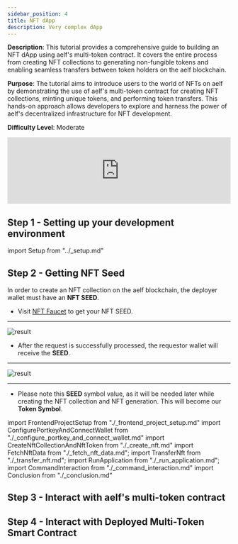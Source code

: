```yaml
---
sidebar_position: 4
title: NFT dApp
description: Very complex dApp 
---
```


**Description**: This tutorial provides a comprehensive guide to building an NFT dApp using aelf's multi-token contract. It covers the entire process from creating NFT collections to generating non-fungible tokens and enabling seamless transfers between token holders on the aelf blockchain.

**Purpose**: The tutorial aims to introduce users to the world of NFTs on aelf by demonstrating the use of aelf's multi-token contract for creating NFT collections, minting unique tokens, and performing token transfers. This hands-on approach allows developers to explore and harness the power of aelf's decentralized infrastructure for NFT development.

**Difficulty Level**: Moderate

<iframe width="100%" style={{"aspect-ratio": "16 / 9"}} src="https://www.youtube.com/embed/Y22jpyys-7s?si=ED3I6YASPDALHnn4" title="YouTube video player" frameborder="0" allow="accelerometer; autoplay; clipboard-write; encrypted-media; gyroscope; picture-in-picture; web-share" referrerpolicy="strict-origin-when-cross-origin" allowfullscreen></iframe>

## Step 1 - Setting up your development environment

import Setup from "../\_setup.md"

<Setup />

## Step 2 - Getting NFT Seed

In order to create an NFT collection on the aelf blockchain, the deployer wallet must have an **NFT SEED**.

- Visit [NFT Faucet](https://faucet-ui.aelf.dev/) to get your NFT SEED.

---

![result](/img/Seed.png)

- After the request is successfully processed, the requestor wallet will receive the **SEED**.

---

![result](/img/symbol.png)

---

- Please note this **SEED** symbol value, as it will be needed later while creating the NFT collection and NFT generation. This will become our **Token Symbol**.

import FrontendProjectSetup from "./\_frontend_project_setup.md"
import ConfigurePortkeyAndConnectWallet from "./\_configure_portkey_and_connect_wallet.md"
import CreateNftCollectionAndNftToken from "./\_create_nft.md"
import FetchNftData from "./\_fetch_nft_data.md";
import TransferNft from "./\_transfer_nft.md";
import RunApplication from "./\_run_application.md";
import CommandInteraction from "./\_command_interaction.md"
import Conclusion from "./\_conclusion.md"

<!-- smart contract integration in frontend application -->
## Step 3 - Interact with aelf's multi-token contract
<FrontendProjectSetup />
<ConfigurePortkeyAndConnectWallet />
<CreateNftCollectionAndNftToken />
<FetchNftData />
<TransferNft />
<RunApplication />

<!-- smart contract integration within command line -->
## Step 4 - Interact with Deployed Multi-Token Smart Contract
<CommandInteraction />

<!-- conclusion -->
<Conclusion />